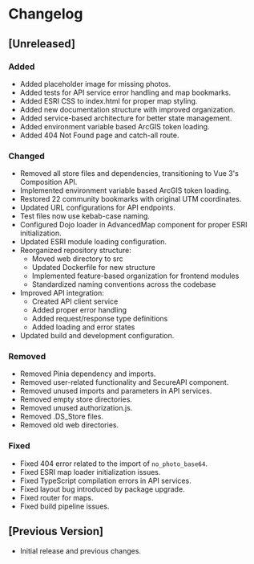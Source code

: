 # Changelog

## [Unreleased]

### Added

- Added placeholder image for missing photos.
- Added tests for API service error handling and map bookmarks.
- Added ESRI CSS to index.html for proper map styling.
- Added new documentation structure with improved organization.
- Added service-based architecture for better state management.
- Added environment variable based ArcGIS token loading.
- Added 404 Not Found page and catch-all route.

### Changed

- Removed all store files and dependencies, transitioning to Vue 3's Composition API.
- Implemented environment variable based ArcGIS token loading.
- Restored 22 community bookmarks with original UTM coordinates.
- Updated URL configurations for API endpoints.
- Test files now use kebab-case naming.
- Configured Dojo loader in AdvancedMap component for proper ESRI initialization.
- Updated ESRI module loading configuration.
- Reorganized repository structure:
  - Moved web directory to src
  - Updated Dockerfile for new structure
  - Implemented feature-based organization for frontend modules
  - Standardized naming conventions across the codebase
- Improved API integration:
  - Created API client service
  - Added proper error handling
  - Added request/response type definitions
  - Added loading and error states
- Updated build and development configuration.

### Removed

- Removed Pinia dependency and imports.
- Removed user-related functionality and SecureAPI component.
- Removed unused imports and parameters in API services.
- Removed empty store directories.
- Removed unused authorization.js.
- Removed .DS_Store files.
- Removed old web directories.

### Fixed

- Fixed 404 error related to the import of `no_photo_base64`.
- Fixed ESRI map loader initialization issues.
- Fixed TypeScript compilation errors in API services.
- Fixed layout bug introduced by package upgrade.
- Fixed router for maps.
- Fixed build pipeline issues.

## [Previous Version]

- Initial release and previous changes.
